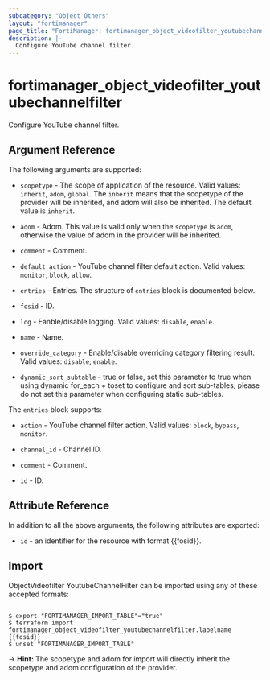 ```yaml
---
subcategory: "Object Others"
layout: "fortimanager"
page_title: "FortiManager: fortimanager_object_videofilter_youtubechannelfilter"
description: |-
  Configure YouTube channel filter.
---
```


# fortimanager_object_videofilter_youtubechannelfilter
Configure YouTube channel filter.

## Argument Reference


The following arguments are supported:

* `scopetype` - The scope of application of the resource. Valid values: `inherit`, `adom`, `global`. The `inherit` means that the scopetype of the provider will be inherited, and adom will also be inherited. The default value is `inherit`.
* `adom` - Adom. This value is valid only when the `scopetype` is `adom`, otherwise the value of adom in the provider will be inherited.

* `comment` - Comment.
* `default_action` - YouTube channel filter default action. Valid values: `monitor`, `block`, `allow`.

* `entries` - Entries. The structure of `entries` block is documented below.
* `fosid` - ID.
* `log` - Eanble/disable logging. Valid values: `disable`, `enable`.

* `name` - Name.
* `override_category` - Enable/disable overriding category filtering result. Valid values: `disable`, `enable`.

* `dynamic_sort_subtable` - true or false, set this parameter to true when using dynamic for_each + toset to configure and sort sub-tables, please do not set this parameter when configuring static sub-tables.

The `entries` block supports:

* `action` - YouTube channel filter action. Valid values: `block`, `bypass`, `monitor`.

* `channel_id` - Channel ID.
* `comment` - Comment.
* `id` - ID.


## Attribute Reference

In addition to all the above arguments, the following attributes are exported:
* `id` - an identifier for the resource with format {{fosid}}.

## Import

ObjectVideofilter YoutubeChannelFilter can be imported using any of these accepted formats:
```

$ export "FORTIMANAGER_IMPORT_TABLE"="true"
$ terraform import fortimanager_object_videofilter_youtubechannelfilter.labelname {{fosid}}
$ unset "FORTIMANAGER_IMPORT_TABLE"
```
-> **Hint:** The scopetype and adom for import will directly inherit the scopetype and adom configuration of the provider.
